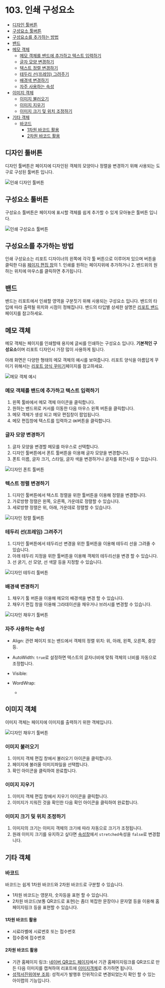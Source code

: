 # 103. 인쇄 구성요소

* [디자인 툴버튼](103..md#디자인-툴버튼)
* [구성요소 툴버튼](103..md#구성요소-툴버튼)
* [구성요소를 추가하는 방법](103..md#구성요소를-추가하는-방법)
* [밴드](103..md#밴드)
* [메모 객체](103..md#메모-객체)
  * [메모 객체를 밴드에 추가하고 텍스트 입력하기](103..md#메모-객체를-밴드에-추가하고-텍스트-입력하기)
  * [글자 모양 변경하기](103..md#글자-모양-변경하기)
  * [텍스트 정렬 변경하기](103..md#텍스트-정렬-변경하기)
  * [테두리 선\(프레임\) 그려주기](103..md#테두리-선프레임-그려주기)
  * [배경색 변경하기](103..md#배경색-변경하기)
  * [자주 사용하는 속성](103..md#자주-사용하는-속성)
* [이미지 객체](103..md#이미지-객체)
  * [이미지 불러오기](103..md#이미지-불러오기)
  * [이미지 지우기](103..md#이미지-지우기)
  * [이미지 크기 및 위치 조정하기](103..md#이미지-크기-및-위치-조정하기)
* [기타 객체](103..md#기타-객체)
  * [바코드](103..md#바코드)
    * [1차원 바코드 활용](103..md#1차원-바코드-활용)
    * [2차원 바코드 활용](103..md#2차원-바코드-활용)

## 디자인 툴버튼

디자인 툴버튼은 페이지에 디자인된 객체의 모양이나 정렬을 변경하기 위해 사용되는 도구로 구성된 툴버튼 입니다.

![인쇄 디자인 툴버튼](../../.gitbook/assets/_%20%2819%29.png)

## 구성요소 툴버튼

구성요소 툴버튼은 페이지에 표시할 객체를 쉽게 추가할 수 있게 모아놓은 툴버튼 입니다.

![인쇄 구성요소 툴버튼](../../.gitbook/assets/_%20%2853%29.png)

## 구성요소를 추가하는 방법

인쇄 구성요소는 리포트 디자이너의 왼쪽에 각각 툴 버튼으로 이루어져 있으며 버튼을 클릭한 다음 [페이지 편집 창](101..md#페이지-편집-창)의 1. 인쇄를 원하는 페이지위에 추가하거나 2. 밴드위의 원하는 위치에 마우스를 클릭하면 추가됩니다.

## 밴드

밴드는 리포트에서 인쇄할 영역을 구분짓기 위해 사용되는 구성요소 입니다. 밴드의 타입에 따라 출력될 위치와 시점이 정해집니다. 밴드의 타입별 상세한 설명은 [리포트 밴드](104..md)페이지를 참고하세요.

## 메모 객체

메모 객체는 페이지를 인쇄할때 용지에 글씨를 인쇄하는 구성요소 입니다. **기본적인 구성요소**이며 리포트 디자인시 가장 많이 사용하게 됩니다.

아래 화면은 다양한 형태의 메모 객체의 예시를 보여줍니다. 리포트 양식을 아름답게 꾸미기 위해서는 [리포트 양식 꾸미기](105..md)페이지를 참고하세요.

![메모 객체 예시](../../.gitbook/assets/_%20%284%29.png)

### 메모 객체를 밴드에 추가하고 텍스트 입력하기

1. 왼쪽 툴바에서 메모 객체 아이콘을 클릭합니다.
2. 원하는 밴드위로 커서를 이동한 다음 마우스 왼쪽 버튼을 클릭합니다.
3. 메모 객체가 생성 되고 메모 편집창이 팝업됩니다.
4. 메모 편집창에 텍스트를 입력하고 `OK`버튼을 클릭합니다.

### 글자 모양 변경하기

1. 글자 모양을 변경할 메모를 마우스로 선택합니다.
2. 디자인 툴버튼에서 폰트 툴버튼을 이용해 글자 모양을 변경합니다.
3. 폰트 이름, 글자 크기, 스타일, 글자 색을 변경하거나 글자를 회전시킬 수 있습니다.

![디자인 폰트 툴버튼](../../.gitbook/assets/_%20%2837%29.png)

### 텍스트 정렬 변경하기

1. 디자인 툴버튼에서 텍스트 정렬을 위한 툴버튼을 이용해 정렬을 변경합니다.
2. 가로방향 정렬은 왼쪽, 오른쪽, 가운데로 정렬할 수 있습니다.
3. 세로방향 정렬은 위, 아래, 가운데로 정렬할 수 있습니다.

![디자인 정렬 툴버튼](../../.gitbook/assets/_%20%2823%29.png)

### 테두리 선\(프레임\) 그려주기

1. 디자인 툴버튼에서 테두리선 변경을 위한 툴버튼을 이용해 테두리 선을 그려줄 수 있습니다.
2. 아래 테두리 지정을 위한 툴버튼을 이용해 객체의 테두리선을 변경 할 수 있습니다.
3. 선 굵기, 선 모양, 선 색깔 등을 지정할 수 있습니다.

![디자인 테두리 툴버튼](../../.gitbook/assets/_%20%2839%29.png)

### 배경색 변경하기

1. 채우기 툴 버튼을 이용해 메모의 배경색을 변경 할 수 있습니다.
2. 채우기 편집 창을 이용해 그라데이션을 채우거나 브러시를 변경할 수 있습니다.

![디자인 채우기 툴버튼](../../.gitbook/assets/_%20%2868%29.png)

### 자주 사용하는 속성

* Align: 관련 페이지 또는 밴드에서 객체의 정렬 위치: 위, 아래, 왼쪽, 오른쪽, 중앙등.
* AutoWidth: `true`로 설정하면 텍스트의 글자너비에 맞춰 객체의 너비를 자동으로 조정합니다.
* Visible:
* WordWrap:

  -

## 이미지 객체

이미지 객체는 페이지에 이미지를 출력하기 위한 객체입니다.

![디자인 채우기 툴버튼](../../.gitbook/assets/_%20%2835%29.png)

### 이미지 불러오기

1. 이미지 객체 편집 창에서 불러오기 아이콘을 클릭합니다.
2. 페이지에 불러올 이미지파일을 선택합니다.
3. 확인 아이콘을 클릭하여 완료합니다.

### 이미지 지우기

1. 이미지 객체 편집 창에서 지우기 아이콘을 클릭합니다.
2. 이미지가 지워진 것을 확인한 다음 확인 아이콘을 클릭하여 완료합니다.

### 이미지 크기 및 위치 조정하기

1. 이미지의 크기는 이미지 객체의 크기에 따라 자동으로 크기가 조정됩니다.
2. 원래 이미지 크기를 유지하고 싶다면 [속성창](101..md#속성창)에서 `stretched`속성을 `false`로 변경합니다.

## 기타 객체

### 바코드

바코드는 쉽게 1차원 바코드와 2차원 바코드로 구분할 수 있습니다.

* 1차원 바코드는 영문자, 숫자등을 표현 할 수 있습니다.
* 2차원 바코드\(보통 QR코드로 표현\)는 좀더 복잡한 문장이나 문자열 등을 이용해 홈페이지링크 등을 표현할 수 있습니다.

#### 1차원 바코드 활용

* 시료라벨에 시료번호 또는 접수번호
* 접수증에 접수번호

#### 2차원 바코드 활용

* 기관 홈페이지 링크: [네이버 QR코드 페이지](http://qr.naver.com/)에서 기관 홈페이지링크를 QR코드로 만든 다음 이미지를 캡쳐하여 리포트에 [이미지객체](103..md#이미지-객체)로 추가하면 됩니다.
* [성적서진위여부 조회](https://github.com/wooritech/ilab-user-manual/tree/dc2557ca13b72c21cc07884c110e4e7920bff543/리포트양식만들기/300성적서양식만들기/399A성적서진위여부조회/README.md): 성적서가 발행후 인위적으로 변경되었는지 확인 할 수 있는 아이랩의 기능입니다.

